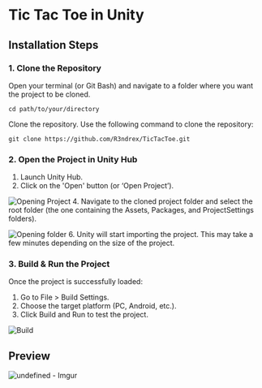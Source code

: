 # Tic Tac Toe in Unity
## Installation Steps
### 1. Clone the Repository
Open your terminal (or Git Bash) and navigate to a folder where you want the project to be cloned.
```
cd path/to/your/directory
```
Clone the repository. Use the following command to clone the repository:
```
git clone https://github.com/R3ndrex/TicTacToe.git
```
### 2. Open the Project in Unity Hub
1. Launch Unity Hub.
2. Click on the 'Open' button (or ‘Open Project’).

![Opening Project](https://i.imgur.com/nq69DFb.png?raw=true)
4. Navigate to the cloned project folder and select the root folder (the one containing the Assets, Packages, and ProjectSettings folders).

![Opening folder](https://i.imgur.com/gEeMJi3.png?raw=true)
6. Unity will start importing the project. This may take a few minutes depending on the size of the project.
### 3. Build & Run the Project
Once the project is successfully loaded:
1. Go to File > Build Settings.
2. Choose the target platform (PC, Android, etc.).
3. Click Build and Run to test the project.

![Build](https://i.imgur.com/MtLPOaJ.png?raw=true)

## Preview
![undefined - Imgur](https://github.com/R3ndrex/TicTacToe/assets/127026383/aefe465a-49d2-4f96-9a7e-7db638fccf3d)
